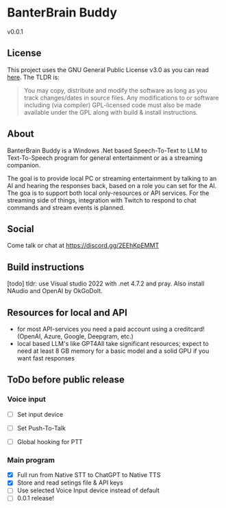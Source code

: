 # BanterBrain Buddy
v0.0.1

## License
This project uses the GNU General Public License v3.0 as you can read [here](./LICENSE.txt). The TLDR is:

>You may copy, distribute and modify the software as long as you track changes/dates in source files. Any modifications to or software including (via compiler) GPL-licensed code must also be made available under the GPL along with build & install instructions.

## About
BanterBrain Buddy is a Windows .Net based Speech-To-Text to LLM to Text-To-Speech program for general entertainment or as a streaming companion.

The goal is to provide local PC or streaming entertainment by talking to an AI and hearing the responses back, based on a role you can set for the AI. The goa is to support both local only-resources or API services.
For the streaming side of things, integration with Twitch to respond to chat commands and stream events is planned.

## Social
Come talk or chat at https://discord.gg/2EEhKpEMMT

## Build instructions
[todo]
tldr: use Visual studio 2022 with .net 4.7.2 and pray. Also install NAudio and OpenAI by OkGoDolt.


## Resources for local and API
- for most API-services you need a paid account using a creditcard! (OpenAI, Azure, Google, Deepgram, etc.)
- local based LLM's like GPT4All take significant resources; expect to need at least 8 GB memory for a basic model and a solid GPU if you want fast responses

## ToDo before public release
### Voice input
- [ ] Set input device
- [ ] Set Push-To-Talk
- [ ] Global hooking for PTT


### Main program
- [X] Full run from Native STT to ChatGPT to Native TTS
- [X] Store and read setings file & API keys
- [ ] Use selected Voice Input device instead of default
- [ ] 0.0.1 release!